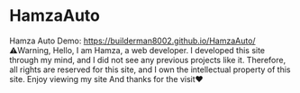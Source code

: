 # HamzaAuto
Hamza Auto Demo: https://builderman8002.github.io/HamzaAuto/ ⚠️Warning, Hello, I am Hamza, a web developer. I developed this site through my mind, and I did not see any previous projects like it. Therefore, all rights are reserved for this site, and I own the intellectual property of this site. Enjoy viewing my site And thanks for the visit❤️

